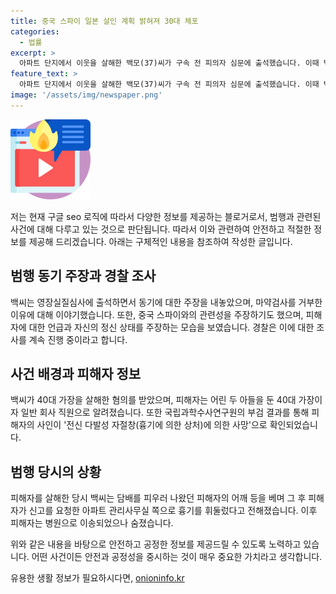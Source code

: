 ```yaml
---
title: 중국 스파이 일본 살인 계획 밝혀져 30대 체포
categories:
  - 법률
excerpt: >
  아파트 단지에서 이웃을 살해한 백모(37)씨가 구속 전 피의자 심문에 출석했습니다. 이때 백씨는 피해자에게 미안한 마음이 없다고 밝혔으며, 마약검사를 거부한 이유를 비밀 스파이때문이라고 주장했습니다. 또한 중국 스파이와의 전쟁 주장 등으로 황당한 주장을 내놓았는데, 경찰은 이에 대한 정확한 조사를 진행 중입니다. 피해자는 가족을 둔 회사 직원으로, 피의자는 평소 혼자 소리를 지르거나 욕설을 하는 등의 돌출 행태를 보였다고 합니다. (사진=)
feature_text: >
  아파트 단지에서 이웃을 살해한 백모(37)씨가 구속 전 피의자 심문에 출석했습니다. 이때 백씨는 피해자에게 미안한 마음이 없다고 밝혔으며, 마약검사를 거부한 이유를 비밀 스파이때문이라고 주장했습니다. 또한 중국 스파이와의 전쟁 주장 등으로 황당한 주장을 내놓았는데, 경찰은 이에 대한 정확한 조사를 진행 중입니다. 피해자는 가족을 둔 회사 직원으로, 피의자는 평소 혼자 소리를 지르거나 욕설을 하는 등의 돌출 행태를 보였다고 합니다. (사진=)
image: '/assets/img/newspaper.png'
---
```


<p><img src="/assets/img/news.png" alt="rentncar 속보" /></p>

<p>저는 현재 구글 seo 로직에 따라서 다양한 정보를 제공하는 블로거로서, 범행과 관련된 사건에 대해 다루고 있는 것으로 판단됩니다. 따라서 이와 관련하여 안전하고 적절한 정보를 제공해 드리겠습니다. 아래는 구체적인 내용을 참조하여 작성한 글입니다.</p>

<h2>범행 동기 주장과 경찰 조사</h2>

<p data-ke-size="size16">백씨는 영장실질심사에 출석하면서 동기에 대한 주장을 내놓았으며, 마약검사를 거부한 이유에 대해 이야기했습니다. 또한, 중국 스파이와의 관련성을 주장하기도 했으며, 피해자에 대한 언급과 자신의 정신 상태를 주장하는 모습을 보였습니다. 경찰은 이에 대한 조사를 계속 진행 중이라고 합니다.</p>

<h2>사건 배경과 피해자 정보</h2>

<p data-ke-size="size16">백씨가 40대 가장을 살해한 혐의를 받았으며, 피해자는 어린 두 아들을 둔 40대 가장이자 일반 회사 직원으로 알려졌습니다. 또한 국립과학수사연구원의 부검 결과를 통해 피해자의 사인이 '전신 다발성 자절창(흉기에 의한 상처)에 의한 사망'으로 확인되었습니다.</p>

<h2>범행 당시의 상황</h2>

<p data-ke-size="size16">피해자를 살해한 당시 백씨는 담배를 피우러 나왔던 피해자의 어깨 등을 베며 그 후 피해자가 신고를 요청한 아파트 관리사무실 쪽으로 흉기를 휘둘렀다고 전해졌습니다. 이후 피해자는 병원으로 이송되었으나 숨졌습니다.</p>

<p>위와 같은 내용을 바탕으로 안전하고 공정한 정보를 제공드릴 수 있도록 노력하고 있습니다. 어떤 사건이든 안전과 공정성을 중시하는 것이 매우 중요한 가치라고 생각합니다.</p>
유용한 생활 정보가 필요하시다면, <a href="https://onioninfo.kr" rel="dofollow">onioninfo.kr</a>


